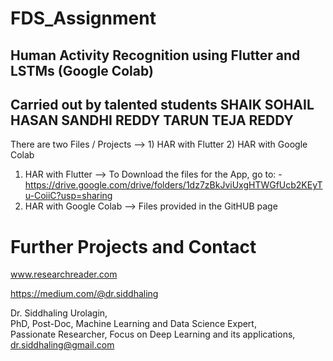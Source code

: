 # FDS_Assignment
## Human Activity Recognition using Flutter and LSTMs (Google Colab)
## Carried out by talented students SHAIK SOHAIL HASAN SANDHI REDDY TARUN TEJA REDDY

There are two Files / Projects --> 1) HAR with Flutter 2) HAR with Google Colab
1) HAR with Flutter --> To Download the files for the App, go to: - https://drive.google.com/drive/folders/1dz7zBkJviUxgHTWGfUcb2KEyTu-CoiiC?usp=sharing
2) HAR with Google Colab --> Files provided in the GitHUB page

# Further Projects and Contact
www.researchreader.com

https://medium.com/@dr.siddhaling

Dr. Siddhaling Urolagin,\
PhD, Post-Doc, Machine Learning and Data Science Expert,\
Passionate Researcher, Focus on Deep Learning and its applications,\
dr.siddhaling@gmail.com
